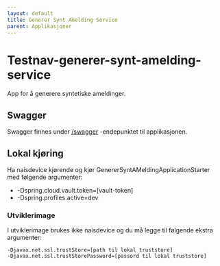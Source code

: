 ```yaml
---
layout: default
title: Generer Synt Amelding Service
parent: Applikasjoner
---
```


# Testnav-generer-synt-amelding-service
App for å generere syntetiske ameldinger.

## Swagger
Swagger finnes under [/swagger](https://testnav-generer-synt-amelding-service.dev.intern.nav.no/swagger) -endepunktet til applikasjonen.

## Lokal kjøring
Ha naisdevice kjørende og kjør GenererSyntAMeldingApplicationStarter med følgende argumenter:
 - -Dspring.cloud.vault.token=[vault-token]
 - -Dspring.profiles.active=dev


### Utviklerimage
I utviklerimage brukes ikke naisdevice og du må legge til følgende ekstra argumenter:
```
-Djavax.net.ssl.trustStore=[path til lokal truststore]
-Djavax.net.ssl.trustStorePassword=[passord til lokal truststore]
```

